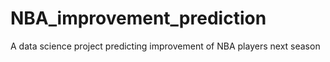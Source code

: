 # NBA_improvement_prediction
A data science project predicting improvement of NBA players next season
